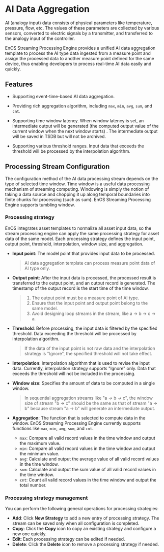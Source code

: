 # AI Data Aggregation
AI (analogy input)  data consists of physical parameters like temperature, pressure, flow, etc. The values of these parameters are collected by various sensors, converted to electric signals by a transmitter, and transferred to the analogy input of the controller. 

EnOS Streaming Processing Engine provides a unified AI data aggregation template to process the AI type data ingested from a measure point and assign the processed data to another measure point defined for the same device, thus enabling developers to process real-time AI data easily and quickly.  

## Features
- Supporting event-time-based AI data aggregation.

- Providing rich aggregation algorithm, including `max`, `min`, `avg`, `sum`, and `cnt`.

- Supporting time window latency. When window latency is set, an intermediate output will be generated (the computed output value of the current window when the next window starts) . The intermediate output will be saved in TSDB but will not be archived.

- Supporting various threshold ranges. Input data that exceeds the threshold will be processed by the interpolation algorithm.

## Processing Stream Configuration
The configuration method of the AI data processing stream depends on the type of selected time window. Time window is a useful data processing mechanism of streaming computing. Windowing is simply the notion of taking a data source and chopping it up along temporal boundaries into finite chunks for processing (such as sum). EnOS Streaming Processing Engine supports tumbling window.

### Processing strategy

EnOS integrates asset templates to normalize all asset input data, so the stream processing engine can apply the same processing strategy for asset data of the same model. Each processing strategy defines the input point, output point, threshold, interpolation, window size, and aggregation.

 + **Input point**: The model point that provides input data to be processed.

   > AI data aggregation template can process measure point data of AI type only.

 + **Output point**: After the input data is processed, the processed result is transferred to the output point, and an output record is generated. The timestamp of the output record is the start time of the time window.

   > 1. The output point must be a measure point of AI type.
   > 2. Ensure that the input point and output point belong to the same model.
   > 3. Avoid designing loop streams in the stream, like a -> b -> c -> a.

 + **Threshold**: Before processing, the input data is filtered by the specified threshold. Data exceeding the threshold will be processed by interpolation algorithm.

   > If the data of the input point is not raw data and the interpolation strategy is "Ignore", the specified threshold will not take effect.

 + **Interpolation**: Interpolation algorithm that is used to revise the input data. Currently, interpolation strategy supports "Ignore" only. Data that exceeds the threshold will not be included in the processing.

 + **Window size**: Specifies the amount of data to be computed in a single window.

   > In sequential aggregation streams like "a -> b -> c", the window size of stream "b -> c" should be the same as that of stream "a -> b" because stream "a -> b" will generate an intermediate output. 

 + **Aggregation**: The function that is selected to compute data in the window. EnOS Streaming Processing Engine currently supports functions like `max`, `min`, `avg`, `sum`, and `cnt`.

   -  `max`: Compare all valid record values in the time window and output the maximum value.
   -  `min`: Compare all valid record values in the time window and output the minimum value.
   -  `avg`: Calculate and output the average value of all valid record values in the time window.
   -  `sum`: Calculate and output the sum value of all valid record values in the time window.
   -  `cnt`: Count all valid record values in the time window and output the total number.

### Processing strategy management

You can perform the following general operations for processing strategies:

- **Add**: Click **New Strategy** to add a new entry of processing strategy. The stream can be saved only when all configuration is completed.
- **Copy**: Click the **Copy** icon to copy an existing strategy and configure a new one quickly.
- **Edit**: Each processing strategy can be edited if needed.
- **Delete**: Click the **Delete** icon to remove a processing strategy if needed.

